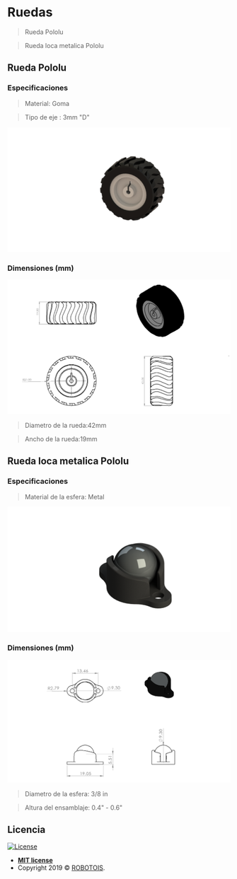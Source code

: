 # Ruedas 
> Rueda Pololu 

> Rueda loca metalica Pololu

## Rueda Pololu 


### Especificaciones 

> Material: Goma

> Tipo de eje : 3mm "D"

[![](https://github.com/Robotois/robotois-robert/blob/master/specs/images/renders/Rueda.png)]()

### Dimensiones (mm)

[![](https://github.com/Robotois/robotois-robert/blob/master/specs/images/measures/pololu%201.65dia%20wheel.PNG)]()

> Diametro de la rueda:42mm

> Ancho de la rueda:19mm

## Rueda loca metalica Pololu

### Especificaciones

> Material de la esfera: Metal

[![](https://github.com/Robotois/robotois-robert/blob/master/specs/images/renders/rudaLoca.png)]()

### Dimensiones (mm)

[![](https://github.com/Robotois/robotois-robert/blob/master/specs/images/measures/Pololu%20Ball%20Caster.PNG)]()

> Diametro de la esfera: 3/8 in

> Altura del ensamblaje: 0.4" - 0.6"
 


## Licencia

[![License](http://img.shields.io/:license-mit-blue.svg?style=flat-square)](http://badges.mit-license.org)

- **[MIT license](http://opensource.org/licenses/mit-license.php)**
- Copyright 2019 © <a href="http://fvcproductions.com" target="_blank">ROBOTOIS</a>.
